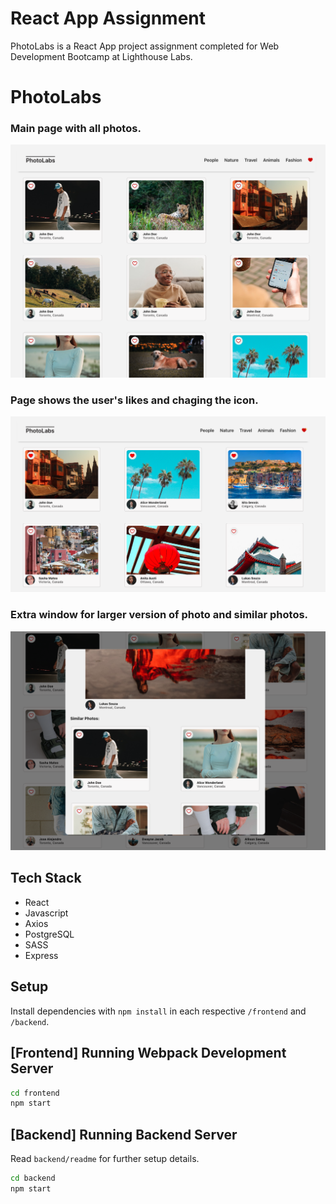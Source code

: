 # React App Assignment
PhotoLabs is a React App project assignment completed for Web Development Bootcamp at Lighthouse Labs.

# PhotoLabs

### Main page with all photos.
![First page](/docs/first-page.png)

### Page shows the user's likes and chaging the icon.
![Page with likes](/docs/liked-page.png)

### Extra window for larger version of photo and similar photos.
![Extra](/docs/extra-view.png)

## Tech Stack
- React
- Javascript
- Axios
- PostgreSQL
- SASS
- Express

## Setup

Install dependencies with `npm install` in each respective `/frontend` and `/backend`.

## [Frontend] Running Webpack Development Server

```sh
cd frontend
npm start
```

## [Backend] Running Backend Server

Read `backend/readme` for further setup details.

```sh
cd backend
npm start
```
